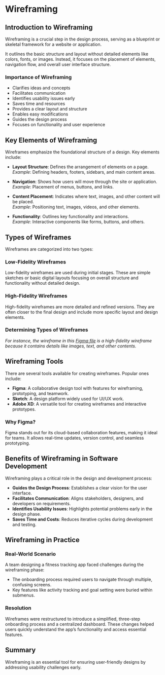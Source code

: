 # Wireframing

## Introduction to Wireframing
Wireframing is a crucial step in the design process, serving as a blueprint or skeletal framework for a website or application.

It outlines the basic structure and layout without detailed elements like colors, fonts, or images. Instead, it focuses on the placement of elements, navigation flow, and overall user interface structure.

### Importance of Wireframing
- Clarifies ideas and concepts  
- Facilitates communication  
- Identifies usability issues early  
- Saves time and resources  
- Provides a clear layout and structure  
- Enables easy modifications  
- Guides the design process  
- Focuses on functionality and user experience  

## Key Elements of Wireframing
Wireframes emphasize the foundational structure of a design. Key elements include:

- **Layout Structure**: Defines the arrangement of elements on a page.  
  _Example_: Defining headers, footers, sidebars, and main content areas.  

- **Navigation**: Shows how users will move through the site or application.  
  _Example_: Placement of menus, buttons, and links.  

- **Content Placement**: Indicates where text, images, and other content will be placed.  
  _Example_: Positioning text, images, videos, and other elements.  

- **Functionality**: Outlines key functionality and interactions.  
  _Example_: Interactive components like forms, buttons, and others.  

## Types of Wireframes
Wireframes are categorized into two types:

### Low-Fidelity Wireframes
Low-fidelity wireframes are used during initial stages. These are simple sketches or basic digital layouts focusing on overall structure and functionality without detailed design.

### High-Fidelity Wireframes
High-fidelity wireframes are more detailed and refined versions. They are often closer to the final design and include more specific layout and design elements.

### Determining Types of Wireframes
_For instance, the wireframe in this [Figma file](https://www.figma.com/design/E2BRqdPcKkrnX6hLGPto8Z/Project-Airbnb?node-id=1-2&t=SYLTLFOs1WWSvW4g-1) is a high-fidelity wireframe because it contains details like images, text, and other contents._

## Wireframing Tools
There are several tools available for creating wireframes. Popular ones include:

- **Figma**: A collaborative design tool with features for wireframing, prototyping, and teamwork.  
- **Sketch**: A design platform widely used for UI/UX work.  
- **Adobe XD**: A versatile tool for creating wireframes and interactive prototypes.  

### Why Figma?
Figma stands out for its cloud-based collaboration features, making it ideal for teams. It allows real-time updates, version control, and seamless prototyping.

## Benefits of Wireframing in Software Development
Wireframing plays a critical role in the design and development process:

- **Guides the Design Process**: Establishes a clear vision for the user interface.  
- **Facilitates Communication**: Aligns stakeholders, designers, and developers on requirements.  
- **Identifies Usability Issues**: Highlights potential problems early in the design phase.  
- **Saves Time and Costs**: Reduces iterative cycles during development and testing.  

## Wireframing in Practice

### Real-World Scenario
A team designing a fitness tracking app faced challenges during the wireframing phase:

- The onboarding process required users to navigate through multiple, confusing screens.  
- Key features like activity tracking and goal setting were buried within submenus.

### Resolution
Wireframes were restructured to introduce a simplified, three-step onboarding process and a centralized dashboard. These changes helped users quickly understand the app’s functionality and access essential features.

## Summary
Wireframing is an essential tool for ensuring user-friendly designs by addressing usability challenges early.
